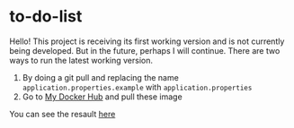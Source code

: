# to-do-list

Hello! This project is receiving its first working version and is not currently being developed.
But in the future, perhaps I will continue.
There are two ways to run the latest working version.
1) By doing a git pull and replacing the name `application.properties.example` with `application.properties`
2) Go to [My Docker Hub](https://hub.docker.com/repository/docker/leonid06/todolist/general) and pull these image

You can see the resault [here](https://drive.google.com/drive/folders/1XjDD_eBVRVwwlSis6zeonTAs1HExDEEp?usp=sharing)
